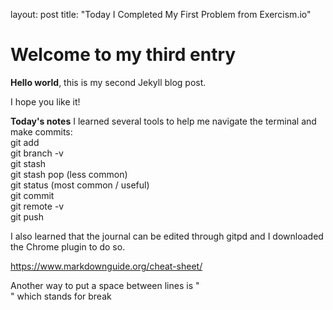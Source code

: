 layout: post
title: "Today I Completed My First Problem from Exercism.io"

# Welcome to my third entry

**Hello world**, this is my second Jekyll blog post.

I hope you like it!

**Today's notes**
I learned several tools to help me navigate the terminal and make commits:  
git add  
git branch -v  
git stash  
git stash pop (less common)  
git status (most common / useful)  
git commit   
git remote -v  
git push

I also learned that the journal can be edited through gitpd and I downloaded the Chrome plugin to do so. 

https://www.markdownguide.org/cheat-sheet/

Another way to put a space between lines is "<br/>" which stands for break